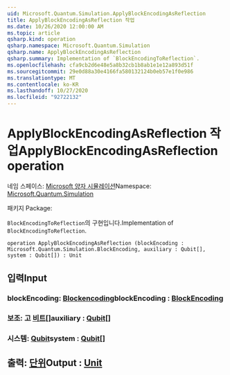 ```yaml
---
uid: Microsoft.Quantum.Simulation.ApplyBlockEncodingAsReflection
title: ApplyBlockEncodingAsReflection 작업
ms.date: 10/26/2020 12:00:00 AM
ms.topic: article
qsharp.kind: operation
qsharp.namespace: Microsoft.Quantum.Simulation
qsharp.name: ApplyBlockEncodingAsReflection
qsharp.summary: Implementation of `BlockEncodingToReflection`.
ms.openlocfilehash: cfa9cb2d6e48e5a8b32cb1b8ab1e1e12a893d51f
ms.sourcegitcommit: 29e0d88a30e4166fa580132124b0eb57e1f0e986
ms.translationtype: MT
ms.contentlocale: ko-KR
ms.lasthandoff: 10/27/2020
ms.locfileid: "92722132"
---
```

# <a name="applyblockencodingasreflection-operation"></a><span data-ttu-id="cf68d-102">ApplyBlockEncodingAsReflection 작업</span><span class="sxs-lookup"><span data-stu-id="cf68d-102">ApplyBlockEncodingAsReflection operation</span></span>

<span data-ttu-id="cf68d-103">네임 스페이스: [Microsoft 양자 시뮬레이션](xref:Microsoft.Quantum.Simulation)</span><span class="sxs-lookup"><span data-stu-id="cf68d-103">Namespace: [Microsoft.Quantum.Simulation](xref:Microsoft.Quantum.Simulation)</span></span>

<span data-ttu-id="cf68d-104">패키지 [](https://nuget.org/packages/)</span><span class="sxs-lookup"><span data-stu-id="cf68d-104">Package: [](https://nuget.org/packages/)</span></span>


<span data-ttu-id="cf68d-105">`BlockEncodingToReflection`의 구현입니다.</span><span class="sxs-lookup"><span data-stu-id="cf68d-105">Implementation of `BlockEncodingToReflection`.</span></span>

```qsharp
operation ApplyBlockEncodingAsReflection (blockEncoding : Microsoft.Quantum.Simulation.BlockEncoding, auxiliary : Qubit[], system : Qubit[]) : Unit
```


## <a name="input"></a><span data-ttu-id="cf68d-106">입력</span><span class="sxs-lookup"><span data-stu-id="cf68d-106">Input</span></span>

### <a name="blockencoding--blockencoding"></a><span data-ttu-id="cf68d-107">blockEncoding: [Blockencoding](xref:Microsoft.Quantum.Simulation.BlockEncoding)</span><span class="sxs-lookup"><span data-stu-id="cf68d-107">blockEncoding : [BlockEncoding](xref:Microsoft.Quantum.Simulation.BlockEncoding)</span></span>




### <a name="auxiliary--qubit"></a><span data-ttu-id="cf68d-108">보조: 고 [비트](xref:microsoft.quantum.lang-ref.qubit)[]</span><span class="sxs-lookup"><span data-stu-id="cf68d-108">auxiliary : [Qubit](xref:microsoft.quantum.lang-ref.qubit)[]</span></span>




### <a name="system--qubit"></a><span data-ttu-id="cf68d-109">시스템: [Qubit](xref:microsoft.quantum.lang-ref.qubit)</span><span class="sxs-lookup"><span data-stu-id="cf68d-109">system : [Qubit](xref:microsoft.quantum.lang-ref.qubit)[]</span></span>





## <a name="output--unit"></a><span data-ttu-id="cf68d-110">출력: [단위](xref:microsoft.quantum.lang-ref.unit)</span><span class="sxs-lookup"><span data-stu-id="cf68d-110">Output : [Unit](xref:microsoft.quantum.lang-ref.unit)</span></span>

